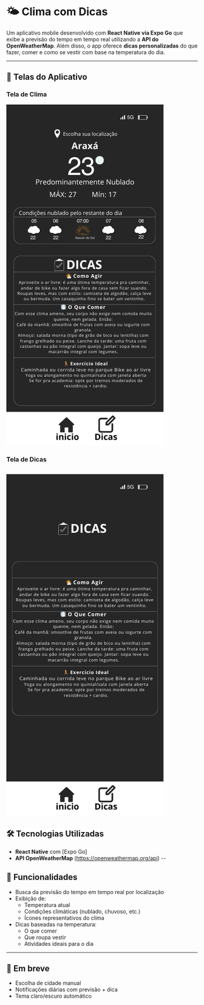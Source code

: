 # 🌤️ Clima com Dicas

Um aplicativo mobile desenvolvido com **React Native via Expo Go** que exibe a previsão do tempo em tempo real utilizando a **API do OpenWeatherMap**. Além disso, o app oferece **dicas personalizadas** do que fazer, comer e como se vestir com base na temperatura do dia.

---

## 📱 Telas do Aplicativo

### Tela de Clima
![Tela de Clima](./screenshots/tela-clima.png)

### Tela de Dicas
![Tela de Dicas](./screenshots/tela-dicas.png)
---

## 🛠️ Tecnologias Utilizadas

- **React Native** com [Expo Go]
- **API OpenWeatherMap** (https://openweathermap.org/api)
--
## 🚀 Funcionalidades

- Busca da previsão do tempo em tempo real por localização
- Exibição de:
  - Temperatura atual
  - Condições climáticas (nublado, chuvoso, etc.)
  - Ícones representativos do clima
- Dicas baseadas na temperatura:
  - O que comer
  - Que roupa vestir
  - Atividades ideais para o dia

---

## 🧪 Em breve

- Escolha de cidade manual
- Notificações diárias com previsão + dica
- Tema claro/escuro automático

